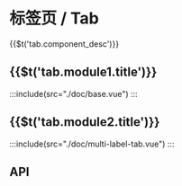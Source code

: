 # 标签页 / Tab

<span>{{$t('tab.component_desc')}}</span>

## <span>{{$t('tab.module1.title')}}</span>

:::include(src="./doc/base.vue")
:::

## <span>{{$t('tab.module2.title')}}</span>

:::include(src="./doc/multi-label-tab.vue")
:::

## API

<api-doc name="Tab" :doc="require('./api.json')"></api-doc>
